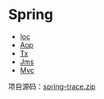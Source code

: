 ﻿# Spring

* [Ioc](Ioc.md)
* [Aop](Aop.md)
* [Tx](Tx.md)
* [Jms](Jms.md)
* [Mvc](Mvc.md)

项目源码：[spring-trace.zip](spring-trace.zip)